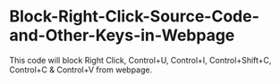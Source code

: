 # Block-Right-Click-Source-Code-and-Other-Keys-in-Webpage
This code will block Right Click, Control+U, Control+I, Control+Shift+C, Control+C &amp; Control+V from webpage.
